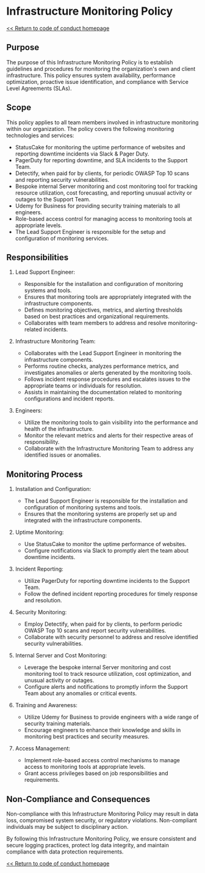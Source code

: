 # Infrastructure Monitoring Policy

[<< Return to code of conduct homepage](https://github.com/383Project/engineering-code-of-conduct)

## Purpose

The purpose of this Infrastructure Monitoring Policy is to establish guidelines and procedures for monitoring the organization's own and client infrastructure. This policy ensures system availability, performance optimization, proactive issue identification, and compliance with Service Level Agreements (SLAs).

## Scope

This policy applies to all team members involved in infrastructure monitoring within our organization. The policy covers the following monitoring technologies and services:

- StatusCake for monitoring the uptime performance of websites and reporting downtime incidents via Slack & Pager Duty.
- PagerDuty for reporting downtime, and SLA incidents to the Support Team.
- Detectify, when paid for by clients, for periodic OWASP Top 10 scans and reporting security vulnerabilities.
- Bespoke internal Server monitoring and cost monitoring tool for tracking resource utilization, cost forecasting, and reporting unusual activity or outages to the Support Team.
- Udemy for Business for providing security training materials to all engineers.
- Role-based access control for managing access to monitoring tools at appropriate levels.
- The Lead Support Engineer is responsible for the setup and configuration of monitoring services.

## Responsibilities

1. Lead Support Engineer:
   - Responsible for the installation and configuration of monitoring systems and tools.
   - Ensures that monitoring tools are appropriately integrated with the infrastructure components.
   - Defines monitoring objectives, metrics, and alerting thresholds based on best practices and organizational requirements.
   - Collaborates with team members to address and resolve monitoring-related incidents.

2. Infrastructure Monitoring Team:
   - Collaborates with the Lead Support Engineer in monitoring the infrastructure components.
   - Performs routine checks, analyzes performance metrics, and investigates anomalies or alerts generated by the monitoring tools.
   - Follows incident response procedures and escalates issues to the appropriate teams or individuals for resolution.
   - Assists in maintaining the documentation related to monitoring configurations and incident reports.

3. Engineers:
   - Utilize the monitoring tools to gain visibility into the performance and health of the infrastructure.
   - Monitor the relevant metrics and alerts for their respective areas of responsibility.
   - Collaborate with the Infrastructure Monitoring Team to address any identified issues or anomalies.

## Monitoring Process

1. Installation and Configuration:
   - The Lead Support Engineer is responsible for the installation and configuration of monitoring systems and tools.
   - Ensures that the monitoring systems are properly set up and integrated with the infrastructure components.

2. Uptime Monitoring:
   - Use StatusCake to monitor the uptime performance of websites.
   - Configure notifications via Slack to promptly alert the team about downtime incidents.

3. Incident Reporting:
   - Utilize PagerDuty for reporting downtime incidents to the Support Team.
   - Follow the defined incident reporting procedures for timely response and resolution.

4. Security Monitoring:
   - Employ Detectify, when paid for by clients, to perform periodic OWASP Top 10 scans and report security vulnerabilities.
   - Collaborate with security personnel to address and resolve identified security vulnerabilities.

5. Internal Server and Cost Monitoring:
   - Leverage the bespoke internal Server monitoring and cost monitoring tool to track resource utilization, cost optimization, and unusual activity or outages.
   - Configure alerts and notifications to promptly inform the Support Team about any anomalies or critical events.

6. Training and Awareness:
   - Utilize Udemy for Business to provide engineers with a wide range of security training materials.
   - Encourage engineers to enhance their knowledge and skills in monitoring best practices and security measures.

7. Access Management:
   - Implement role-based access control mechanisms to manage access to monitoring tools at appropriate levels.
   - Grant access privileges based on job responsibilities and requirements.

## Non-Compliance and Consequences

Non-compliance with this Infrastructure Monitoring Policy may result in data loss, compromised system security, or regulatory violations. Non-compliant individuals may be subject to disciplinary action.

By following this Infrastructure Monitoring Policy, we ensure consistent and secure logging practices, protect log data integrity, and maintain compliance with data protection requirements.

[<< Return to code of conduct homepage](https://github.com/383Project/engineering-code-of-conduct)

